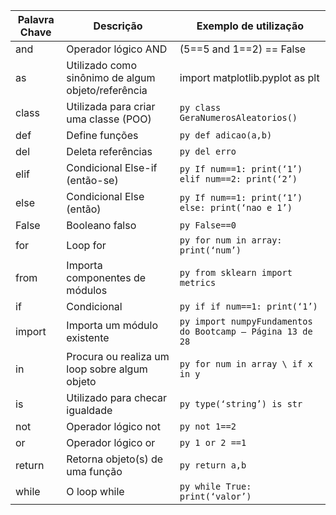 | Palavra Chave | Descrição                                          | Exemplo de utilização                                      |
| ------------- | -------------------------------------------------- | ---------------------------------------------------------- |
| and           | Operador lógico AND                                | (5==5 and 1==2) == False                                   |
| as            | Utilizado como sinônimo de algum objeto/referência | import matplotlib.pyplot as plt                            |
| class         | Utilizada para criar uma classe (POO)              | `py class GeraNumerosAleatorios()`                         |
| def           | Define funções                                     | `py def adicao(a,b)`                                       |
| del           | Deleta referências                                 | `py del erro`                                              |
| elif          | Condicional Else-if (então-se)                     | `py If num==1: print(‘1’) elif num==2: print(‘2’)`         |
| else          | Condicional Else (então)                           | `py If num==1: print(‘1’) else: print(‘nao e 1’)`          |
| False         | Booleano falso                                     | `py False==0`                                              |
| for           | Loop for                                           | `py for num in array: print(‘num’)`                        |
| from          | Importa componentes de módulos                     | `py from sklearn import metrics`                           |
| if            | Condicional                                        | `py if if num==1: print(‘1’)`                              |
| import        | Importa um módulo existente                        | `py import numpyFundamentos do Bootcamp – Página 13 de 28` |
| in            | Procura ou realiza um loop sobre algum objeto      | `py for num in array \ if x in y`                          |
| is            | Utilizado para checar igualdade                    | `py type(‘string’) is str`                                 |
| not           | Operador lógico not                                | `py not 1==2`                                              |
| or            | Operador lógico or                                 | `py 1 or 2 ==1`                                            |
| return        | Retorna objeto(s) de uma função                    | `py return a,b`                                            |
| while         | O loop while                                       | `py while True: print(‘valor’)`                            |
